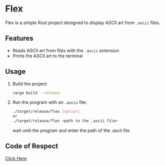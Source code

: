 # Flex

Flex is a simple Rust project designed to display ASCII art from `.ascii` files.

## Features

- Reads ASCII art from files with the `.ascii` extension
- Prints the ASCII art to the terminal

## Usage

1. Build the project:

    ```bash
    cargo build --release
    ```

2. Run the program with an `.ascii` file:

    ```bash
    ./target/release/flex [option] 
    or 
    ./target/release/flex <path to the .ascii file>
    ```

    wait until the program and enter the path of the .ascii file

## Code of Respect

[Click Here](code-of-conduct.md)
